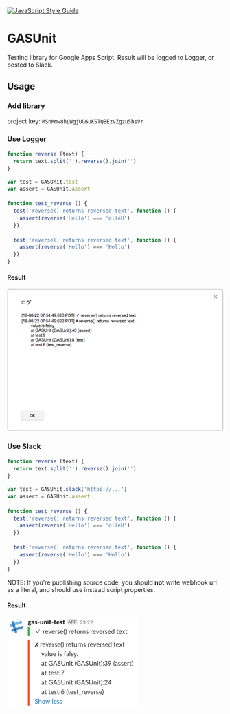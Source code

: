 [![JavaScript Style Guide](https://img.shields.io/badge/code_style-standard-brightgreen.svg)](https://standardjs.com)

# GASUnit
Testing library for Google Apps Script.
Result will be logged to Logger, or posted to Slack.

## Usage
### Add library
project key: `MSnMmw8hLWgjUG6uKSTQBEzVZgzu5bsVr`

### Use Logger
```js
function reverse (text) {
  return text.split('').reverse().join('')
}
```

```js
var test = GASUnit.test
var assert = GASUnit.assert
  
function test_reverse () {
  test('reverse() returns reversed text', function () {
    assert(reverse('Hello') === 'olleH')
  })

  test('reverse() returns reversed text', function () {
    assert(reverse('Hello') === 'Hello')
  })
}
```

#### Result
![logger.png](logger.png)

### Use Slack
```js
function reverse (text) {
  return text.split('').reverse().join('')
}
```

```js
var test = GASUnit.slack('https://...')
var assert = GASUnit.assert

function test_reverse () {
  test('reverse() returns reversed text', function () {
    assert(reverse('Hello') === 'olleH')
  })

  test('reverse() returns reversed text', function () {
    assert(reverse('Hello') === 'Hello')
  })
}
```

NOTE: If you're publishing source code, you should **not** write webhook url as a literal, and should use instead script properties.

#### Result
![slack.png](slack.png)
